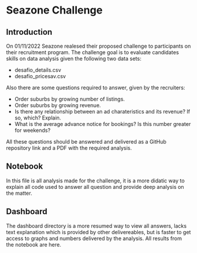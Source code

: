 # Seazone Challenge
## Introduction
On 01/11/2022 Seazone realesed their proposed challenge to participants on their recruitment program. The challenge goal is to evaluate candidates skills on data analysis given the following two data sets:
- desafio_details.csv
- desafio_pricesav.csv

Also there are some questions required to answer, given by the recruiters:
- Order suburbs by growing number of listings.
- Order suburbs by growing revenue.
- Is there any relationship between an ad charateristics and its revenue? If so, which? Explain.
- What is the average advance notice for bookings? Is this number greater for weekends?

All these questions should be answered and delivered as a GitHub repository link and a PDF with the required analysis.

## Notebook
In this file is all analysis made for the challenge, it is a more didatic way to explain all code used to answer all question and provide deep analysis on the matter.

## Dashboard
The dashboard directory is a more resumed way to view all answers, lacks text explanation which is provided by other delivereables, but is faster to get access to graphs and numbers delivered by the analysis. All results from the notebook are here.

